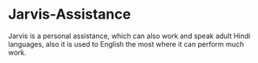 # Jarvis-Assistance
Jarvis is a personal assistance, which can also work and speak adult Hindi languages, also it is used to English the most where it can perform much work.
